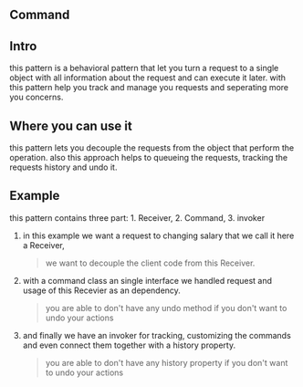 ## Command

## Intro

this pattern is a behavioral pattern that let you turn a request to a single object with all information about the request and can execute it later. with this pattern help you track and manage you requests and seperating more you concerns.

## Where you can use it

this pattern lets you decouple the requests from the object that perform the operation.
also this approach helps to queueing the requests, tracking the requests history and undo it.

## Example

this pattern contains three part: 1. Receiver, 2. Command, 3. invoker

1. in this example we want a request to changing salary that we call it here a Receiver,
   > we want to decouple the client code from this Receiver.
2. with a command class an single interface we handled request and usage of this Recevier as an dependency.
   > you are able to don't have any undo method if you don't want to undo your actions
3. and finally we have an invoker for tracking, customizing the commands and even connect them together with a history property.
   > you are able to don't have any history property if you don't want to undo your actions
